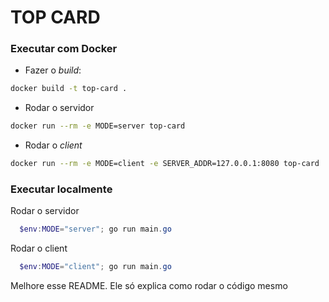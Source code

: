 # TOP CARD

### Executar com Docker
- Fazer o *build*:
``` bash
docker build -t top-card .
```
- Rodar o servidor
 ``` bash
docker run --rm -e MODE=server top-card
```
- Rodar o *client*
``` bash
docker run --rm -e MODE=client -e SERVER_ADDR=127.0.0.1:8080 top-card
```
### Executar localmente
Rodar o servidor
``` powershell
  $env:MODE="server"; go run main.go
```
Rodar o client 
``` powershell
  $env:MODE="client"; go run main.go
```
 Melhore esse README. Ele só explica como rodar o código mesmo
